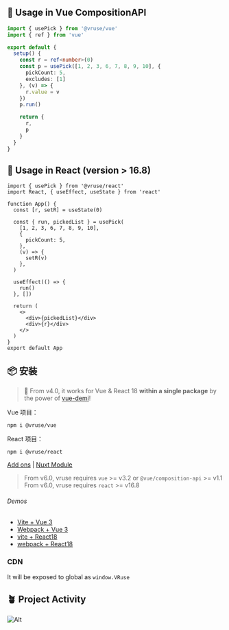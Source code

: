 ## 🦄 Usage in Vue CompositionAPI

```ts
import { usePick } from '@vruse/vue'
import { ref } from 'vue'

export default {
  setup() {
    const r = ref<number>(0)
    const p = usePick([1, 2, 3, 6, 7, 8, 9, 10], {
      pickCount: 5,
      excludes: [1]
    }, (v) => {
      r.value = v
    })
    p.run()

    return {
      r,
      p
    }
  }
}
```

## 🦄 Usage in React (version > 16.8)

```tsx
import { usePick } from '@vruse/react'
import React, { useEffect, useState } from 'react'

function App() {
  const [r, setR] = useState(0)

  const { run, pickedList } = usePick(
    [1, 2, 3, 6, 7, 8, 9, 10],
    {
      pickCount: 5,
    },
    (v) => {
      setR(v)
    },
  )

  useEffect(() => {
    run()
  }, [])

  return (
    <>
      <div>{pickedList}</div>
      <div>{r}</div>
    </>
  )
}
export default App
```

## 📦 安装

> 🎩 From v4.0, it works for Vue & React 18 **within a single package** by the power of [vue-demi](https://github.com/vueuse/vue-demi)!

Vue 项目：
```vue
npm i @vruse/vue
```

React 项目：
```react
npm i @vruse/react
```

[Add ons](https://vueuse.org/add-ons.html) | [Nuxt Module](https://vueuse.org/guide/index.html#nuxt)

> From v6.0, vruse requires `vue` >= v3.2 or `@vue/composition-api` >= v1.1 <br/> From v6.0, vruse requires `react` >= v16.8

###### Demos

- [Vite + Vue 3](https://github.com/vueuse/vueuse-vite-starter)
- [Webpack + Vue 3](https://github.com/vueuse/vueuse-vue3-example)
- [vite + React18](https://github.com/antfu/vitesse-nuxt-bridge)
- [webpack + React18](https://github.com/antfu/vitesse-nuxt-bridge)

### CDN

It will be exposed to global as `window.VRuse`

## 🪴 Project Activity

![Alt](https://repobeats.axiom.co/api/embed/5e5d5e4eb735ba967883654fe8ef48d8eaa8958c.svg "Repobeats analytics image")
